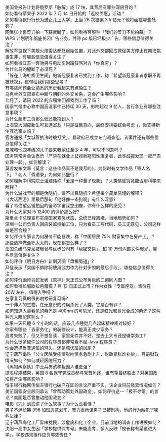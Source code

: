 美国会报告计划将俄罗斯「肢解」成 17 块，其背后有哪些深层目的？  
如何看待苹果于 2022 年 7 月 14 日开始的「返校优惠」活动？  
如何看待银行行长为送女儿上大学，上当 26 次被骗 3.5 亿元？他将面临哪些处罚？  
网曝张小泉菜刀拍一下蒜就断了，如何看待客服称「我们的菜刀不能拍蒜」？  
WPS 计划明年彻底关闭广告业务，并称 pc 版已经极少广告，哪些信息值得关注？  
解放军监视下美舰火炮雷达都处起始位置，对此外交部回应敦促美方停止在南海挑事生非，有哪些信息值得关注？  
如何看待江苏一奔驰男与电动车剐蹭狂骂对方「你真穷」？  
为什么马的腿断了必须死？  
「躲在上海虹桥卫生间」的新冠康复者已找到工作，称「希望新冠康复者求职不再被歧视」，这带给我们哪些思考？  
有哪些问题会让熟悉的历史看起来有点陌生？  
乌克兰外交部宣布中断与朝鲜的外交关系，这会产生哪些影响？  
七月了，请问 2022 的应届生们都找到工作了吗？  
国家气候中心称中国高温事件已持续 30 天，影响超过 9 亿人，各行各业有哪些注意事项？  
为什么超市工资那么低还能招到人？  
上海交大回应新生可互选室友「只是征集意向，最终安排要综合考虑 」，你支持新生互选室友吗？  
官方通报「女城管执法时被打哭」，县政府已成立专门调查组，该事件还有哪些信息值得关注？  
亲戚和他四年级的儿子要来我家住至少 4 年，可以不同意吗？  
国务院常务会议表示「严禁在就业上歧视新冠阳性康复者，此类歧视发现一起严肃处理一起」，如何解读？  
莫言发布文章《莫言：这些作品真不是我写的》，为何时有文学作品「寄人名下」？名人「假语录」为何如此盛行？  
如何理解中科院院士潘建伟称「爱是一种量子现象」？人类情感究竟能否用科学来解释？  
为什么游戏里的都是伪随机，做不出真随机？希望来个简单易懂的解释？  
《大话西游》里最后那句「他好像一条狗啊」有什么深意?  
看了韦伯望远镜拍回的全彩宇宙深空图像，你有什么样的感受？  
为什么大家对 i5 12400 的评价那么好?  
斯里兰卡总理宣布实施国家紧急状态，总统已经离境，当地局势如何？  
深圳一公司负责人回应装监控拍工位，只为看员工写代码，员工无意见，公司这样做是否合规？  
如何评价专家谈为何房价不能暴跌，称「中国居民 75% 财富集中在房产上」？  
那些选择做全职太太的，现在都怎么样了？  
法国总统马克龙被曝曾与优步公司有「秘密交易」，超 10 万份内部文件曝光，哪些信息值得关注？  
如何评价《明日方舟》新剿灭图「盘桓蜀道」?  
拜登表示「美国不排除将使用武力作为针对伊朗的最后手段」，哪些信息值得关注？  
如何评价画师羽蛇发表《原神》未正式公布角色的二创同人图？  
如何看待长城欧拉芭蕾猫 7 月 12 日正式上市？作为女性「专属座驾」售价在 20W 左右，值得入手吗？  
在家复习真的很影响考研复习吗?  
一个非人的生物，在无意识的时候杀死了人类，它是否有罪？  
如何知道人类看见的紫光是 400nm 的可见光，还是红光和蓝光合成的紫光？这两种光人眼能区别么？  
如果一天只睡 6 个小时的话，应该几点睡觉几点起床精神相对较好？  
你家有哪些「去家务化」的装修设计，能真正减少家务？  
高考失败了，但又不想复读，家里条件并不好，是去上大专还是辍学务工?  
为什么很多硬件公司的程序员都非常看不起 Java 程序员？  
你会选择当普通班的鸡头，还是培优班的凤尾？  
辽宁葫芦岛称「公立医院受疫情影响债务急剧上升，财政紧张难补偿」，目前财政情况如何？如何减轻医院压力？  
《黑袍纠察队》中士兵男孩和祖国人谁更强？  
提名程序结束，英国 8 名保守党成员参与党首角逐，谁有望最终胜出？对英国政坛将产生哪些影响？  
恒丰银行称网传恒丰银行也破产在即的言论严重不实，该企业目前经营情况如何？  
美前国家安全顾问承认「曾帮助策划外国政变」，如何评价这一「极不寻常」的言论？美国是否曾推动他国政变？  
电影《咒》到底讲了什么故事？为什么没看懂？  
男子不满长期 996 加班恶意划车，警方表示该男子已被刑拘，他的行为触犯了哪些法律？  
辽宁葫芦岛化工厂异味扰民，涉危废和化工企业，目前当地的调查工作进展如何？  
沈阳一高中女生因「学校提供假考号」未能高考，多人反映「校长称有渠道进大学」，学校违规操作应负哪些责任？  
